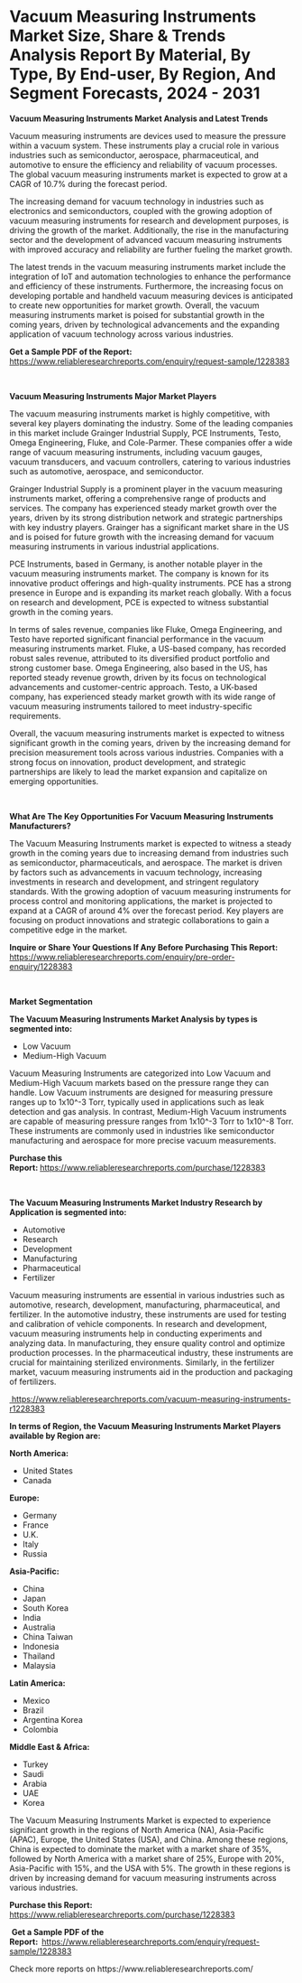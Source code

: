 <p><h1>Vacuum Measuring Instruments Market Size, Share & Trends Analysis Report By Material, By Type, By End-user, By Region, And Segment Forecasts, 2024 - 2031</h1></p><p><strong>Vacuum Measuring Instruments Market Analysis and Latest Trends</strong></p>
<p><p>Vacuum measuring instruments are devices used to measure the pressure within a vacuum system. These instruments play a crucial role in various industries such as semiconductor, aerospace, pharmaceutical, and automotive to ensure the efficiency and reliability of vacuum processes. The global vacuum measuring instruments market is expected to grow at a CAGR of 10.7% during the forecast period.</p><p>The increasing demand for vacuum technology in industries such as electronics and semiconductors, coupled with the growing adoption of vacuum measuring instruments for research and development purposes, is driving the growth of the market. Additionally, the rise in the manufacturing sector and the development of advanced vacuum measuring instruments with improved accuracy and reliability are further fueling the market growth.</p><p>The latest trends in the vacuum measuring instruments market include the integration of IoT and automation technologies to enhance the performance and efficiency of these instruments. Furthermore, the increasing focus on developing portable and handheld vacuum measuring devices is anticipated to create new opportunities for market growth. Overall, the vacuum measuring instruments market is poised for substantial growth in the coming years, driven by technological advancements and the expanding application of vacuum technology across various industries.</p></p>
<p><strong>Get a Sample PDF of the Report:&nbsp;</strong> <a href="https://www.reliableresearchreports.com/enquiry/request-sample/1228383">https://www.reliableresearchreports.com/enquiry/request-sample/1228383</a></p>
<p>&nbsp;</p>
<p><strong>Vacuum Measuring Instruments Major Market Players</strong></p>
<p><p>The vacuum measuring instruments market is highly competitive, with several key players dominating the industry. Some of the leading companies in this market include Grainger Industrial Supply, PCE Instruments, Testo, Omega Engineering, Fluke, and Cole-Parmer. These companies offer a wide range of vacuum measuring instruments, including vacuum gauges, vacuum transducers, and vacuum controllers, catering to various industries such as automotive, aerospace, and semiconductor.</p><p>Grainger Industrial Supply is a prominent player in the vacuum measuring instruments market, offering a comprehensive range of products and services. The company has experienced steady market growth over the years, driven by its strong distribution network and strategic partnerships with key industry players. Grainger has a significant market share in the US and is poised for future growth with the increasing demand for vacuum measuring instruments in various industrial applications.</p><p>PCE Instruments, based in Germany, is another notable player in the vacuum measuring instruments market. The company is known for its innovative product offerings and high-quality instruments. PCE has a strong presence in Europe and is expanding its market reach globally. With a focus on research and development, PCE is expected to witness substantial growth in the coming years.</p><p>In terms of sales revenue, companies like Fluke, Omega Engineering, and Testo have reported significant financial performance in the vacuum measuring instruments market. Fluke, a US-based company, has recorded robust sales revenue, attributed to its diversified product portfolio and strong customer base. Omega Engineering, also based in the US, has reported steady revenue growth, driven by its focus on technological advancements and customer-centric approach. Testo, a UK-based company, has experienced steady market growth with its wide range of vacuum measuring instruments tailored to meet industry-specific requirements. </p><p>Overall, the vacuum measuring instruments market is expected to witness significant growth in the coming years, driven by the increasing demand for precision measurement tools across various industries. Companies with a strong focus on innovation, product development, and strategic partnerships are likely to lead the market expansion and capitalize on emerging opportunities.</p></p>
<p>&nbsp;</p>
<p><strong>What Are The Key Opportunities For Vacuum Measuring Instruments Manufacturers?</strong></p>
<p><p>The Vacuum Measuring Instruments market is expected to witness a steady growth in the coming years due to increasing demand from industries such as semiconductor, pharmaceuticals, and aerospace. The market is driven by factors such as advancements in vacuum technology, increasing investments in research and development, and stringent regulatory standards. With the growing adoption of vacuum measuring instruments for process control and monitoring applications, the market is projected to expand at a CAGR of around 4% over the forecast period. Key players are focusing on product innovations and strategic collaborations to gain a competitive edge in the market.</p></p>
<p><strong>Inquire or Share Your Questions If Any Before Purchasing This Report:</strong> <a href="https://www.reliableresearchreports.com/enquiry/pre-order-enquiry/1228383">https://www.reliableresearchreports.com/enquiry/pre-order-enquiry/1228383</a></p>
<p>&nbsp;</p>
<p><strong>Market Segmentation</strong></p>
<p><strong>The Vacuum Measuring Instruments Market Analysis by types is segmented into:</strong></p>
<p><ul><li>Low Vacuum</li><li>Medium-High Vacuum</li></ul></p>
<p><p>Vacuum Measuring Instruments are categorized into Low Vacuum and Medium-High Vacuum markets based on the pressure range they can handle. Low Vacuum instruments are designed for measuring pressure ranges up to 1x10^-3 Torr, typically used in applications such as leak detection and gas analysis. In contrast, Medium-High Vacuum instruments are capable of measuring pressure ranges from 1x10^-3 Torr to 1x10^-8 Torr. These instruments are commonly used in industries like semiconductor manufacturing and aerospace for more precise vacuum measurements.</p></p>
<p><strong>Purchase this Report:&nbsp;</strong><a href="https://www.reliableresearchreports.com/purchase/1228383">https://www.reliableresearchreports.com/purchase/1228383</a></p>
<p>&nbsp;</p>
<p><strong>The Vacuum Measuring Instruments Market Industry Research by Application is segmented into:</strong></p>
<p><ul><li>Automotive</li><li>Research</li><li>Development</li><li>Manufacturing</li><li>Pharmaceutical</li><li>Fertilizer</li></ul></p>
<p><p>Vacuum measuring instruments are essential in various industries such as automotive, research, development, manufacturing, pharmaceutical, and fertilizer. In the automotive industry, these instruments are used for testing and calibration of vehicle components. In research and development, vacuum measuring instruments help in conducting experiments and analyzing data. In manufacturing, they ensure quality control and optimize production processes. In the pharmaceutical industry, these instruments are crucial for maintaining sterilized environments. Similarly, in the fertilizer market, vacuum measuring instruments aid in the production and packaging of fertilizers.</p></p>
<p><a href="https://www.reliableresearchreports.com/vacuum-measuring-instruments-r1228383">&nbsp;https://www.reliableresearchreports.com/vacuum-measuring-instruments-r1228383</a></p>
<p><strong>In terms of Region, the Vacuum Measuring Instruments Market Players available by Region are:</strong></p>
<p>
    <p> <strong> North America: </strong>
        <ul>
            <li>United States</li>
            <li>Canada</li>
        </ul>
        </p> 
    <p> <strong> Europe: </strong>
        <ul>
            <li>Germany</li>
            <li>France</li>
            <li>U.K.</li>
            <li>Italy</li>
            <li>Russia</li>
        </ul>
        </p> 
    <p> <strong> Asia-Pacific: </strong>
        <ul>
            <li>China</li>
            <li>Japan</li>
            <li>South Korea</li>
            <li>India</li>
            <li>Australia</li>
            <li>China Taiwan</li>
            <li>Indonesia</li>
            <li>Thailand</li>
            <li>Malaysia</li>
        </ul>
        </p> 
    <p> <strong> Latin America: </strong>
        <ul>
            <li>Mexico</li>
            <li>Brazil</li>
            <li>Argentina Korea</li>
            <li>Colombia</li>
        </ul>
        </p> 
    <p> <strong> Middle East & Africa: </strong>
        <ul>
            <li>Turkey</li>
            <li>Saudi</li>
            <li>Arabia</li>
            <li>UAE</li>
            <li>Korea</li>
        </ul>
    </p>
    </p>
<p><p>The Vacuum Measuring Instruments Market is expected to experience significant growth in the regions of North America (NA), Asia-Pacific (APAC), Europe, the United States (USA), and China. Among these regions, China is expected to dominate the market with a market share of 35%, followed by North America with a market share of 25%, Europe with 20%, Asia-Pacific with 15%, and the USA with 5%. The growth in these regions is driven by increasing demand for vacuum measuring instruments across various industries.</p></p>
<p><strong>Purchase this Report: </strong><a href="https://www.reliableresearchreports.com/purchase/1228383">https://www.reliableresearchreports.com/purchase/1228383</a></p>
<p>&nbsp;<strong>Get a Sample PDF of the Report:&nbsp;&nbsp;</strong><a href="https://www.reliableresearchreports.com/enquiry/request-sample/1228383">https://www.reliableresearchreports.com/enquiry/request-sample/1228383</a></p>
<p><strong></strong></p>
<p>Check more reports on https://www.reliableresearchreports.com/</p>